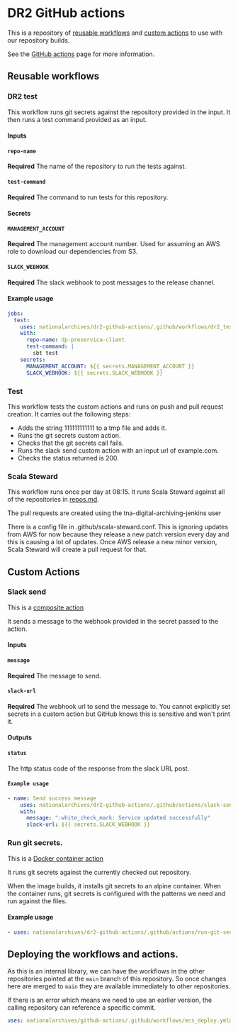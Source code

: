 # DR2 GitHub actions

This is a repository of [reusable workflows](https://docs.github.com/en/actions/using-workflows/reusing-workflows) and [custom actions](https://docs.github.com/en/actions/creating-actions/about-custom-actions) to use with our repository builds.

See the [GitHub actions](https://docs.github.com/en/actions) page for more information.

## Reusable workflows

### DR2 test

This workflow runs git secrets against the repository provided in the input. It then runs a test command provided as an input. 

#### Inputs

#### `repo-name`
**Required** The name of the repository to run the tests against.

#### `test-command`
**Required** The command to run tests for this repository.

#### Secrets
#### `MANAGEMENT_ACCOUNT`
**Required** The management account number. Used for assuming an AWS role to download our dependencies from S3.

#### `SLACK_WEBHOOK`
**Required** The slack webhook to post messages to the release channel.

#### Example usage

```yaml
jobs:
  test:
    uses: nationalarchives/dr2-github-actions/.github/workflows/dr2_test.yml@main
    with:
      repo-name: dp-preservica-client
      test-command: |
        sbt test
    secrets:
      MANAGEMENT_ACCOUNT: ${{ secrets.MANAGEMENT_ACCOUNT }}
      SLACK_WEBHOOK: ${{ secrets.SLACK_WEBHOOK }}
```

### Test
This workflow tests the custom actions and runs on push and pull request creation. It carries out the following steps:
* Adds the string 111111111111 to a tmp file and adds it.
* Runs the git secrets custom action.
* Checks that the git secrets call fails.
* Runs the slack send custom action with an input url of example.com.
* Checks the status returned is 200.

### Scala Steward
This workflow runs once per day at 08:15. It runs Scala Steward against all of the repositories in [repos.md](./repos.md).

The pull requests are created using the tna-digital-archiving-jenkins user

There is a config file in .github/scala-steward.conf. This is ignoring updates from AWS for now because they release a new patch version every day and this is causing a lot of updates. Once AWS release a new minor version, Scala Steward will create a pull request for that.

## Custom Actions

### Slack send
This is a [composite action](https://docs.github.com/en/actions/creating-actions/creating-a-composite-action)

It sends a message to the webhook provided in the secret passed to the action.

#### Inputs

#### `message`
**Required** The message to send.

#### `slack-url`
**Required** The webhook url to send the message to. You cannot explicitly set secrets in a custom action but GitHub knows this is sensitive and won't print it.

#### Outputs
#### `status`
The http status code of the response from the slack URL post.

#### `Example usage`
```yaml
- name: Send success message
    uses: nationalarchives/dr2-github-actions/.github/actions/slack-send@main
    with:
      message: ":white_check_mark: Service updated successfully"
      slack-url: ${{ secrets.SLACK_WEBHOOK }}
``` 

### Run git secrets.
This is a [Docker container action](https://docs.github.com/en/actions/creating-actions/creating-a-docker-container-action)

It runs git secrets against the currently checked out repository.

When the image builds, it installs git secrets to an alpine container. When the container runs, git secrets is configured with the patterns we need and run against the files.

#### Example usage
```yaml
- uses: nationalarchives/dr2-github-actions/.github/actions/run-git-secrets@main
```

## Deploying the workflows and actions.

As this is an internal library, we can have the workflows in the other repositories pointed at the `main` branch of this repository. 
So once changes here are merged to `main` they are available immediately to other repositories.

If there is an error which means we need to use an earlier version, the calling repository can reference a specific commit. 
```yaml
uses: nationalarchives/github-actions/.github/workflows/ecs_deploy.yml@ecb24cbe882bdf4568f8558aec72b7053824920f
```
